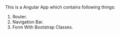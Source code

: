 This is a Angular App which contains following things:

1. Router.
2. Navigation Bar.
3. Form With Bootstrap Classes.
